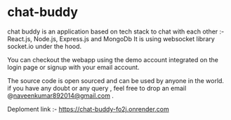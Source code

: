 # chat-buddy
chat buddy is an application based on tech stack to chat with each other :- React.js, Node.js, Express.js and MongoDb
It is using websocket library socket.io under the hood.


You can checkout the webapp using the demo account integrated on the login page or signup with your email account.

The source code is open sourced and can be used by anyone in the world.
if you have any doubt or any query , feel free to drop an email @naveenkumar892014@gmail.com .

Deploment link :- https://chat-buddy-fo2j.onrender.com

